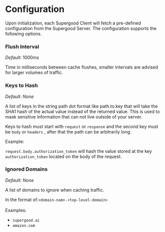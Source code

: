 # Configuration

Upon initialization, each Supergood Client will fetch a pre-defined configuration from the Supergood Server. The configuration supports the following options.

### Flush Interval

_Default:_ 1000ms

Time in milliseconds between cache flushes, smaller intervals are advised for larger volumes of traffic.

### Keys to Hash

_Default: None_

A list of keys in the string path dot format like path.to.key that will take the SHA1 hash of the actual value instead of the returned value. This is used to mask sensitive information that can not live outside of your server.

Keys to hash must start with `request` or `response` and the second key must be `body` or `headers` , after that the path can be arbitrarily long.&#x20;

Example:

`request.body.authorization_token` will hash the value stored at the key `authorization_token` located on the body of the request.

### Ignored Domains

_Default: None_

A list of domains to ignore when caching traffic.

In the format of:`<domain-nam>.<top-level-domain>` \
\
Examples:

* `supergood.ai`
* `amazon.com`
